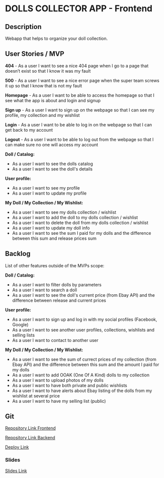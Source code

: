 # DOLLS COLLECTOR APP - Frontend

## Description

Webapp that helps to organize your doll collection.

## User Stories / MVP

**404** - As a user I want to see a nice 404 page when I go to a page that doesn’t exist so that I know it was my fault

**500** - As a user I want to see a nice error page when the super team screws it up so that I know that is not my fault

**Homepage** - As a user I want to be able to access the homepage so that I see what the app is about and login and signup

**Sign up** - As a user I want to sign up on the webpage so that I can see my profile, my collection and my wishlist

**Login** - As a user I want to be able to log in on the webpage so that I can get back to my account

**Logout** - As a user I want to be able to log out from the webpage so that I can make sure no one will access my account

**Doll / Catalog:**
- As a user I want to see the dolls catalog
- As a user I want to see the doll's details

**User profile:**

- As a user I want to see my profile
- As a user I want to update my profile

**My Doll / My Collection / My Wishlist:**
- As a user I want to see my dolls collection / wishlist
- As a user I want to add the doll to my dolls collection / wishlist
- As a user I want to delete the doll from my dolls collection / wishlist
- As a user I want to update my doll info
- As a user I want to see the sum I paid for my dolls and the difference between this sum and release prices sum

## Backlog

List of other features outside of the MVPs scope:

**Doll / Catalog:**
- As a user I want to filter dolls by parameters
- As a user I want to search a doll
- As a user I want to see the doll's current price (from Ebay API) and the difference between release and current prices

**User profile:**
- As a user I want to sign up and log in with my social profiles (Facebook, Google)
- As a user I want to see another user profiles, collections, wishlists and selling lists
- As a user I want to contact to another user 

**My Doll / My Collection / My Wishlist:**
- As a user I want to see the sum of currect prices of my collection (from Ebay API) and the difference between this sum and the amount I paid for my dolls 
- As a user I want to add OOAK (One Of A Kind) dolls to my collection
- As a user I want to upload photos of my dolls
- As a user I want to have both private and public wishlists
- As a user I want to have alerts about Ebay listing of the dolls from my wishlist at several price
- As a user I want to have my selling list (public)


## Git

[Repository Link Frontend](https://github.com/Olga1305/collector-app-frontend-m3)

[Repository Link Backend](https://github.com/Olga1305/collector-app-backend-m3)

[Deploy Link](deploy)

### Slides

[Slides Link](https://slides.com/olga1305/doll-collector#/)